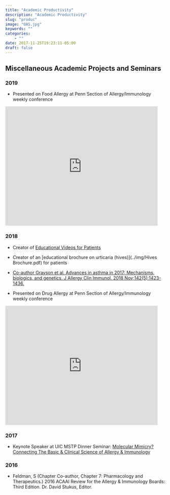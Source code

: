 ```yaml
---
title: "Academic Productivity"
description: "Academic Productivity"
slug: "produc"
image: "OAS.jpg"
keywords: ""
categories:
    - ""
date: 2017-11-25T19:23:11-05:00
draft: false
---
```


## Miscellaneous Academic Projects and Seminars

### 2019

* Presented on Food Allergy at Penn Section of Allergy/Immunology weekly conference

<iframe src="https://docs.google.com/presentation/d/e/2PACX-1vRFRIwqPSzyOMFmvFqFdo93L0OAqPqxDupPLi1z8TLJPukUrCpEHlu3q9Ex--tG9F_6Jgw7Q1BLk1B6/embed?start=false&loop=false&delayms=3000" frameborder="0" width="480" height="375" allowfullscreen="true" mozallowfullscreen="true" webkitallowfullscreen="true"></iframe>

### 2018

* Creator of [Educational Videos for Patients](../pages/videos/)

* Creator of an [educational brochure on urticaria (hives)](../img/Hives Brochure.pdf) for patients

* [Co-author Grayson et al. Advances in asthma in 2017: Mechanisms, biologics, and genetics. J Allergy Clin Immunol. 2018 Nov;142(5):1423-1436.](https://www.ncbi.nlm.nih.gov/pubmed/30213625)

* Presented on Drug Allergy at Penn Section of Allergy/Immunology weekly conference

<iframe src="https://docs.google.com/presentation/d/e/2PACX-1vSTMZLI8iXFQNa_5r1y7Le7NjVF3Ae0h5SCrYQOiaI0AlEb0A737Za0uf1h6rDFvvKqr9k4wXEC3AKW/embed?start=false&loop=false&delayms=3000" frameborder="0" width="480" height="375" allowfullscreen="true" mozallowfullscreen="true" webkitallowfullscreen="true"></iframe>

### 2017

* Keynote Speaker at UIC MSTP Dinner Seminar: [Molecular Mimicry? Connecting The Basic & Clinical Science of Allergy & Immunology](../pages/uic/)

### 2016

* Feldman, S (Chapter Co-author, Chapter 7: Pharmacology and Therapeutics.) 2016 ACAAI Review for the Allergy & Immunology Boards: Third Edition. Dr. David Stukus, Editor.
